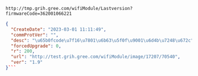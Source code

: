 `http://tmp.grih.gree.com/wifiModule/Lastversion?firmwareCode=362001066221`

```json
{
  "CreateDate": "2023-03-01 11:11:49",
  "commProtVer": "",
  "desc": "\u65b0fcode\u7f16\u7801\u6b63\u5f0f\u9001\u6d4b\u7248\u672c",
  "forcedUpgrade": 0,
  "r": 200,
  "url": "http://test.grih.gree.com/wifiModule/image/17207/70540",
  "ver": "1.9"
}```